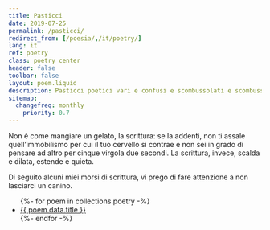 ```yaml
---
title: Pasticci
date: 2019-07-25
permalink: /pasticci/
redirect_from: [/poesia/,/it/poetry/]
lang: it
ref: poetry
class: poetry center
header: false
toolbar: false
layout: poem.liquid
description: Pasticci poetici vari e confusi e scombussolati e scombussolanti.
sitemap:
  changefreq: monthly
	priority: 0.7
---
```

Non è come mangiare un gelato, la scrittura: se la addenti, non ti assale quell’immobilismo per cui il tuo cervello si contrae e non sei in grado di pensare ad altro per cinque virgola due secondi. La scrittura, invece, scalda e dilata, estende e quieta.

Di seguito alcuni miei morsi di scrittura, vi prego di fare attenzione a non lasciarci un canino.

<ul>
	{%- for poem in collections.poetry -%}
		<li>
			<a href='{{ poem.url }}' title='{{ poem.data.title }}'>{{ poem.data.title }}</a>
		</li>
	{%- endfor -%}
</ul>

